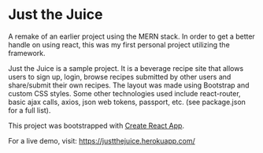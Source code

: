 # Just the Juice

A remake of an earlier project using the MERN stack. In order to get a better handle on using react, this was my first personal project utilizing the framework. 

Just the Juice is a sample project. It is a beverage recipe site that allows users to sign up, login, browse recipes submitted by other users and share/submit their own recipes. The layout was made using Bootstrap and custom CSS styles. Some other technologies used include react-router, basic ajax calls, axios, json web tokens, passport, etc. (see package.json for a full list).

This project was bootstrapped with [Create React App](https://github.com/facebookincubator/create-react-app).

For a live demo, visit: https://justthejuice.herokuapp.com/
